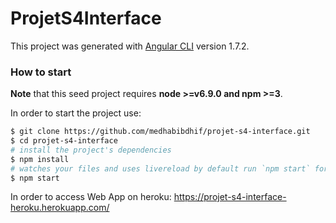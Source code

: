 # ProjetS4Interface

This project was generated with [Angular CLI](https://github.com/angular/angular-cli) version 1.7.2.


### How to start
**Note** that this seed project requires  **node >=v6.9.0 and npm >=3**.

In order to start the project use:
```bash
$ git clone https://github.com/medhabibdhif/projet-s4-interface.git
$ cd projet-s4-interface
# install the project's dependencies
$ npm install
# watches your files and uses livereload by default run `npm start` for a dev server. Navigate to `http://localhost:4200/`. The app will automatically reload if you change any of the source files.
$ npm start
```
In order to access Web App on heroku:
https://projet-s4-interface-heroku.herokuapp.com/
